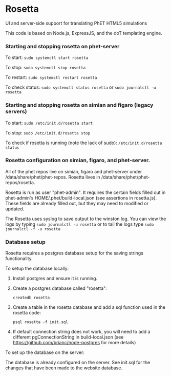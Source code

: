 # Rosetta
UI and server-side support for translating PhET HTML5 simulations

This code is based on Node.js, ExpressJS, and the doT templating engine.


### Starting and stopping rosetta on phet-server

To start:
```sudo systemctl start rosetta```

To stop:
```sudo systemctl stop rosetta```

To restart:
```sudo systemctl restart rosetta```

To check status:
```sudo systemctl status rosetta```
or
```sudo journalctl -u rosetta```

### Starting and stopping rosetta on simian and figaro (legacy servers)

To start:
```sudo /etc/init.d/rosetta start```

To stop:
```sudo /etc/init.d/rosetta stop```

To check if rosetta is running (note the lack of sudo):
```/etc/init.d/rosetta status```

### Rosetta configuration on simian, figaro, and phet-server.

All of the phet repos live on simian, figaro and phet-server under /data/share/phet/phet-repos. Rosetta lives in /data/share/phet/phet-repos/rosetta.

Rosetta is run as user "phet-admin". It requires the certain fields filled out in phet-admin's HOME/.phet/build-local.json
(see assertions in rosetta.js). These fields are already filled out, but they may need to modified or updated.

The Rosetta uses syslog to save output to the winston log.  You can view the logs by typing `sudo journalctl -u rosetta` or to tail the logs type `sudo journalctl -f -u rosetta`

### Database setup

Rosetta requires a postgres database setup for the saving strings functionality.

To setup the database locally:

1. Install postgres and ensure it is running.
2. Create a postgres database called "rosetta":

    `createdb rosetta`
3. Create a table in the rosetta database and add a sql function used in the rosetta code:

    `psql rosetta -f init.sql`
4. If default connection string does not work, you will need to add a different pgConnectionString in build-local.json (see https://github.com/brianc/node-postgres for more details)

To set up the database on the server:

The database is already configured on the server. See init.sql for the changes that have been made to the website database.
